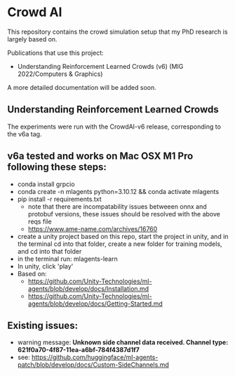 # Crowd AI

This repository contains the crowd simulation setup that my PhD research is largely based on.

Publications that use this project:
- Understanding Reinforcement Learned Crowds (v6) (MIG 2022/Computers & Graphics)

A more detailed documentation will be added soon.

## Understanding Reinforcement Learned Crowds
The experiments were run with the CrowdAI-v6 release, corresponding to the v6a tag. 

## v6a tested and works on Mac OSX M1 Pro following these steps:
- conda install grpcio
- conda create -n mlagents python=3.10.12 && conda activate mlagents
- pip install -r requirements.txt
  - note that there are incompatability issues betweeen onnx and protobuf versions, these issues should be resolved with the above reqs file
  - https://www.ame-name.com/archives/16760 
- create a unity project based on this repo, start the project in unity, and in the terminal cd into that folder, create a new folder for training models, and cd into that folder
- in the terminal run: mlagents-learn
- In unity, click 'play'
- Based on:
  -  https://github.com/Unity-Technologies/ml-agents/blob/develop/docs/Installation.md
  -  https://github.com/Unity-Technologies/ml-agents/blob/develop/docs/Getting-Started.md


## Existing issues:
- warning message: **Unknown side channel data received. Channel type: 621f0a70-4f87-11ea-a6bf-784f4387d1f7**
- see: https://github.com/huggingface/ml-agents-patch/blob/develop/docs/Custom-SideChannels.md 
